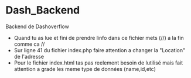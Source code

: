 # Dash_Backend
Backend de Dashoverflow
- Quand tu as lue et fini de prendre linfo dans ce fichier mets (//) a la fin comme ca //
- Sur ligne 41 du fichier index.php faire attention a changer la "Location" de l'adresse
- Pour le fichier index.html tas pas reelement besoin de lutilisé mais fait attention a grade les meme type de données (name,id,etc)
